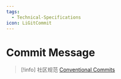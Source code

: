 ```yaml
---
tags:
  - Technical-Specifications
icon: LiGitCommit
---
```


# Commit Message

> [!info] 社区规范
> [Conventional Commits](https://www.conventionalcommits.org)
